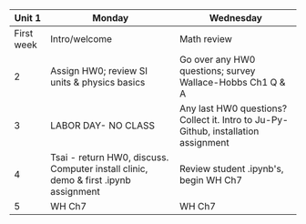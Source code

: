 | Unit 1 | Monday  | Wednesday  |
|---|------------- | ------------- |
| First week| Intro/welcome | Math review  |
| 2| Assign HW0; review SI units & physics basics | Go over any HW0 questions; survey Wallace-Hobbs Ch1 Q & A |
| 3 | LABOR DAY- NO CLASS | Any last HW0 questions? Collect it. Intro to Ju-Py-Github, installation assignment|
| 4 | Tsai - return HW0, discuss. Computer install clinic, demo & first .ipynb assignment | Review student .ipynb's, begin WH Ch7  |
| 5 |WH Ch7 | WH Ch7  |
